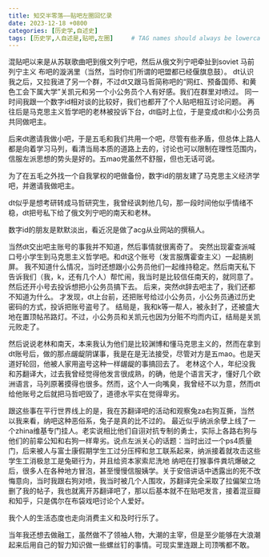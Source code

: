 ```yaml
---
title: 知交半零落——贴吧左圈回忆录
date: 2023-12-18 +0800
categories: [历史学,自述史]
tags: [历史学,人自述是,贴吧,左圈]     # TAG names should always be lowercase
---
```

混贴吧以来是从苏联歌曲吧到俄文列宁吧，然后从俄文列宁吧牵扯到soviet 马前 列宁主义 布吧的漩涡里（当然，当时你们所谓的吧盟都已经偃旗息鼓）。
dt认识我之后，又拉我进了另一个群，不过dt又跟马哲简称吧的“网红、预备国师、和黄色工会下属大学”关凯元和另一个小公务员个人有好感。我们在群里对喷过。
同一时间我跟一个数字id相对谈的比较好，我们也都开了个人贴吧相互讨论问题。
再往后是马克思主义哲学吧的老林被投诉下台，dt临时上位，于是变成dt和小公务员共同做吧主。

后来dt邀请我做小吧，于是五毛和我们共用一个吧，尽管有些矛盾，但总体上路人都是向着学习马列，看清当局本质的道路上去的，讨论也可以限制在理性范围内，信服左派思想的势头是好的。五mao党虽然不舒服，但也无话可说。

为了在五毛之外找一个自我掌权的吧做备份，数字id的朋友建了马克思主义经济学吧，并邀请我做吧主。

dt似乎是想考研转成马哲研究生，我曾经讽刺他几句，那一段时间他似乎情绪不稳，dt把号私下给了俄文列宁吧的南天和老林。

数字id的朋友是默默淡出，看近况是做了acg从业网站的撰稿人。

当然dt交出吧主账号的事我并不知道，然后事情就很离奇了。
突然出现霍查派喊口号小学生到马克思主义哲学吧。和dt这个账号（发言服膺霍查主义）一起搞刷屏。
我不知道什么情况，当时还想跟小公务员他们一起维持稳定。然后南天私下告诉我们（我，k，还有几个人）帮忙闹，我当时是比较信任南天的，就同意了。然后还开小号去投诉想把小公务员搞下去。
后来，突然dt辞去吧主了，我们还都不知道为什么。
才发现，dt上台前，还把账号给过小公务员，小公务员通过历史密码的方式，投诉把账号盗号了。
结局是，我和k等一帮人，被永封了，还被盛大地在置顶帖吊路灯。不过，小公务员和关凯元也因为分赃不均而内讧，结局是关凯元败走了。

然后说说老林和南天，本来我认为他们是比较渊博和懂马克思主义的，然而在拿到dt账号后，做的那点龌龊阴谋事，我是在是无法接受，尽管对方是五mao。也是天道好轮回，他被人家用盗号这种一样龌龊的事搞回去了。
老林这个人，年纪没我和苏翻译大，过去我曾经觉得他发言很成熟，的确，他是个语言天才，懂好几个欧洲语言，马列原著摸得也很多。然而，这个人一向嘴臭，我曾经不以为意，然而dt给他账号之后就把马哲吧毁了，道德水平实在觉得卑劣。

跟这些事在平行世界线上的是，我在苏翻译吧的活动和观察兔za右狗互撕，当然以我来看，纳吧这种恶俗系，兔子是真的比不过的。
最近似乎纳派余孽上线了一个zhina维基专门挂人。老实说相比他们自诩对抗专制的勇士，实际上各路右狗与他们的前辈公知和右狗一样卑劣。说点左派关心的话题：当时出过一个ps4质量门，后来被人与富士康假期学生工过分压榨和怠工联系起来，纳派接着就攻击这些学生工消极怠工是兔砸行为，并且给资本家索尼洗地
纳吧在打猴事件粪坑爆破之后，很多人在各种地方冒泡，甚至慢慢信服姨学。关于安倍讲话中透露出的死不改悔意向，当时我跟右狗对喷，我当时被几个人围攻，苏翻译完全采取了拉偏架立场删了我的帖子，我也就离开苏翻译吧了，那以后基本就不在贴吧发言，接着混豆瓣和知乎，只是偶尔在布袋戏吧讨论个人爱好。

我个人的生活态度也走向消费主义和及时行乐了。

当年我还想去做融工，虽然做不了领袖人物，大潮的主宰，但是至少能够在大浪潮起来后用自己的智力知识做一些螺丝钉的事情。可现实里连跟上司顶嘴都不敢。
